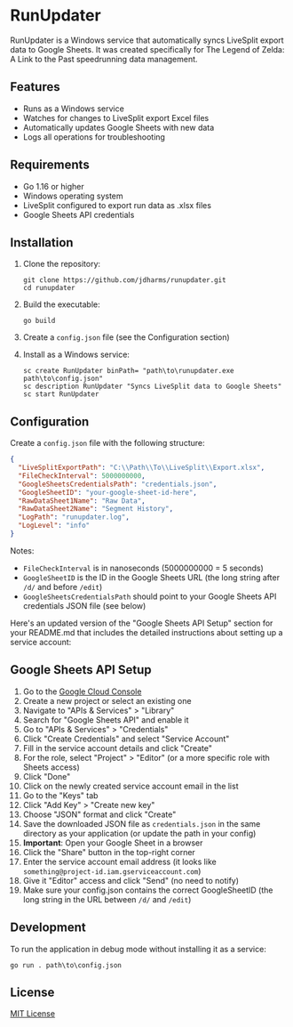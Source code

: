 # RunUpdater

RunUpdater is a Windows service that automatically syncs LiveSplit export data to Google Sheets. It was created specifically for The Legend of Zelda: A Link to the Past speedrunning data management.

## Features

- Runs as a Windows service
- Watches for changes to LiveSplit export Excel files
- Automatically updates Google Sheets with new data
- Logs all operations for troubleshooting

## Requirements

- Go 1.16 or higher
- Windows operating system
- LiveSplit configured to export run data as .xlsx files
- Google Sheets API credentials

## Installation

1. Clone the repository:
   ```
   git clone https://github.com/jdharms/runupdater.git
   cd runupdater
   ```

2. Build the executable:
   ```
   go build
   ```

3. Create a `config.json` file (see the Configuration section)

4. Install as a Windows service:
   ```
   sc create RunUpdater binPath= "path\to\runupdater.exe path\to\config.json"
   sc description RunUpdater "Syncs LiveSplit data to Google Sheets"
   sc start RunUpdater
   ```

## Configuration

Create a `config.json` file with the following structure:

```json
{
  "LiveSplitExportPath": "C:\\Path\\To\\LiveSplit\\Export.xlsx",
  "FileCheckInterval": 5000000000,
  "GoogleSheetsCredentialsPath": "credentials.json",
  "GoogleSheetID": "your-google-sheet-id-here",
  "RawDataSheet1Name": "Raw Data",
  "RawDataSheet2Name": "Segment History",
  "LogPath": "runupdater.log",
  "LogLevel": "info"
}
```

Notes:
- `FileCheckInterval` is in nanoseconds (5000000000 = 5 seconds)
- `GoogleSheetID` is the ID in the Google Sheets URL (the long string after `/d/` and before `/edit`)
- `GoogleSheetsCredentialsPath` should point to your Google Sheets API credentials JSON file (see below)

Here's an updated version of the "Google Sheets API Setup" section for your README.md that includes the detailed instructions about setting up a service account:

## Google Sheets API Setup

1. Go to the [Google Cloud Console](https://console.cloud.google.com/)
2. Create a new project or select an existing one
3. Navigate to "APIs & Services" > "Library"
4. Search for "Google Sheets API" and enable it
5. Go to "APIs & Services" > "Credentials"
6. Click "Create Credentials" and select "Service Account"
7. Fill in the service account details and click "Create"
8. For the role, select "Project" > "Editor" (or a more specific role with Sheets access)
9. Click "Done"
10. Click on the newly created service account email in the list
11. Go to the "Keys" tab
12. Click "Add Key" > "Create new key"
13. Choose "JSON" format and click "Create"
14. Save the downloaded JSON file as `credentials.json` in the same directory as your application (or update the path in your config)
15. **Important**: Open your Google Sheet in a browser
16. Click the "Share" button in the top-right corner
17. Enter the service account email address (it looks like `something@project-id.iam.gserviceaccount.com`)
18. Give it "Editor" access and click "Send" (no need to notify)
19. Make sure your config.json contains the correct GoogleSheetID (the long string in the URL between `/d/` and `/edit`)

## Development

To run the application in debug mode without installing it as a service:

```
go run . path\to\config.json
```

## License

[MIT License](LICENSE)